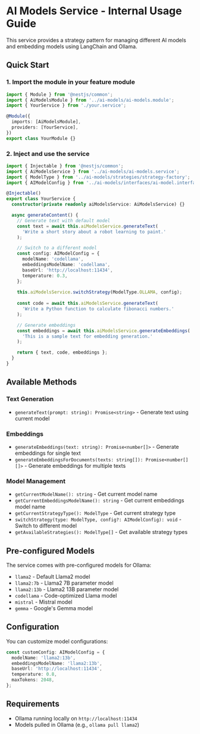 # AI Models Service - Internal Usage Guide

This service provides a strategy pattern for managing different AI models and embedding models using LangChain and Ollama.

## Quick Start

### 1. Import the module in your feature module

```typescript
import { Module } from '@nestjs/common';
import { AiModelsModule } from '../ai-models/ai-models.module';
import { YourService } from './your.service';

@Module({
  imports: [AiModelsModule],
  providers: [YourService],
})
export class YourModule {}
```

### 2. Inject and use the service

```typescript
import { Injectable } from '@nestjs/common';
import { AiModelsService } from '../ai-models/ai-models.service';
import { ModelType } from '../ai-models/strategies/strategy-factory';
import { AIModelConfig } from '../ai-models/interfaces/ai-model.interface';

@Injectable()
export class YourService {
  constructor(private readonly aiModelsService: AiModelsService) {}

  async generateContent() {
    // Generate text with default model
    const text = await this.aiModelsService.generateText(
      'Write a short story about a robot learning to paint.'
    );

    // Switch to a different model
    const config: AIModelConfig = {
      modelName: 'codellama',
      embeddingsModelName: 'codellama',
      baseUrl: 'http://localhost:11434',
      temperature: 0.3,
    };
    
    this.aiModelsService.switchStrategy(ModelType.OLLAMA, config);
    
    const code = await this.aiModelsService.generateText(
      'Write a Python function to calculate fibonacci numbers.'
    );

    // Generate embeddings
    const embeddings = await this.aiModelsService.generateEmbeddings(
      'This is a sample text for embedding generation.'
    );

    return { text, code, embeddings };
  }
}
```

## Available Methods

### Text Generation
- `generateText(prompt: string): Promise<string>` - Generate text using current model

### Embeddings
- `generateEmbeddings(text: string): Promise<number[]>` - Generate embeddings for single text
- `generateEmbeddingsForDocuments(texts: string[]): Promise<number[][]>` - Generate embeddings for multiple texts

### Model Management
- `getCurrentModelName(): string` - Get current model name
- `getCurrentEmbeddingsModelName(): string` - Get current embeddings model name
- `getCurrentStrategyType(): ModelType` - Get current strategy type
- `switchStrategy(type: ModelType, config?: AIModelConfig): void` - Switch to different model
- `getAvailableStrategies(): ModelType[]` - Get available strategy types

## Pre-configured Models

The service comes with pre-configured models for Ollama:

- `llama2` - Default Llama2 model
- `llama2:7b` - Llama2 7B parameter model
- `llama2:13b` - Llama2 13B parameter model
- `codellama` - Code-optimized Llama model
- `mistral` - Mistral model
- `gemma` - Google's Gemma model

## Configuration

You can customize model configurations:

```typescript
const customConfig: AIModelConfig = {
  modelName: 'llama2:13b',
  embeddingsModelName: 'llama2:13b',
  baseUrl: 'http://localhost:11434',
  temperature: 0.8,
  maxTokens: 2048,
};
```

## Requirements

- Ollama running locally on `http://localhost:11434`
- Models pulled in Ollama (e.g., `ollama pull llama2`) 